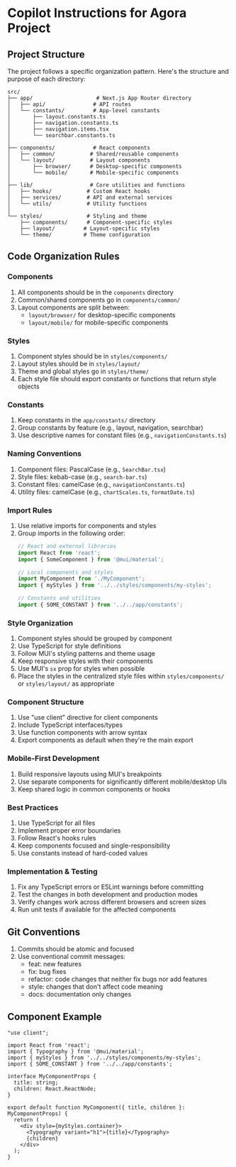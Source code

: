 # Copilot Instructions for Agora Project

## Project Structure
The project follows a specific organization pattern. Here's the structure and purpose of each directory:

```
src/
├── app/                    # Next.js App Router directory
│   ├── api/               # API routes
│   └── constants/         # App-level constants
│       ├── layout.constants.ts
│       ├── navigation.constants.ts
│       ├── navigation.items.tsx
│       └── searchbar.constants.ts
│
├── components/            # React components
│   ├── common/           # Shared/reusable components
│   └── layout/           # Layout components
│       ├── browser/      # Desktop-specific components
│       └── mobile/       # Mobile-specific components
│
├── lib/                  # Core utilities and functions
│   ├── hooks/           # Custom React hooks
│   ├── services/        # API and external services
│   └── utils/           # Utility functions
│
└── styles/              # Styling and theme
    ├── components/      # Component-specific styles
    ├── layout/         # Layout-specific styles
    └── theme/          # Theme configuration
```

## Code Organization Rules

### Components
1. All components should be in the `components` directory
2. Common/shared components go in `components/common/`
3. Layout components are split between:
   - `layout/browser/` for desktop-specific components
   - `layout/mobile/` for mobile-specific components

### Styles
1. Component styles should be in `styles/components/`
2. Layout styles should be in `styles/layout/`
3. Theme and global styles go in `styles/theme/`
4. Each style file should export constants or functions that return style objects

### Constants
1. Keep constants in the `app/constants/` directory
2. Group constants by feature (e.g., layout, navigation, searchbar)
3. Use descriptive names for constant files (e.g., `navigationConstants.ts`)

### Naming Conventions
1. Component files: PascalCase (e.g., `SearchBar.tsx`)
2. Style files: kebab-case (e.g., `search-bar.ts`)
3. Constant files: camelCase (e.g., `navigationConstants.ts`)
4. Utility files: camelCase (e.g., `chartScales.ts`, `formatDate.ts`)

### Import Rules
1. Use relative imports for components and styles
2. Group imports in the following order:
   ```typescript
   // React and external libraries
   import React from 'react';
   import { SomeComponent } from '@mui/material';
   
   // Local components and styles
   import MyComponent from './MyComponent';
   import { myStyles } from '../../styles/components/my-styles';
   
   // Constants and utilities
   import { SOME_CONSTANT } from '../../app/constants';
   ```

### Style Organization
1. Component styles should be grouped by component
2. Use TypeScript for style definitions
3. Follow MUI's styling patterns and theme usage
4. Keep responsive styles with their components
5. Use MUI's `sx` prop for styles when possible
6. Place the styles in the centralized style files within `styles/components/` or `styles/layout/` as appropriate

### Component Structure
1. Use "use client" directive for client components
2. Include TypeScript interfaces/types
3. Use function components with arrow syntax
4. Export components as default when they're the main export

### Mobile-First Development
1. Build responsive layouts using MUI's breakpoints
2. Use separate components for significantly different mobile/desktop UIs
3. Keep shared logic in common components or hooks

### Best Practices
1. Use TypeScript for all files
2. Implement proper error boundaries
3. Follow React's hooks rules
4. Keep components focused and single-responsibility
5. Use constants instead of hard-coded values

### Implementation & Testing
1. Fix any TypeScript errors or ESLint warnings before committing
2. Test the changes in both development and production modes
3. Verify changes work across different browsers and screen sizes
4. Run unit tests if available for the affected components

## Git Conventions
1. Commits should be atomic and focused
2. Use conventional commit messages:
   - feat: new features
   - fix: bug fixes
   - refactor: code changes that neither fix bugs nor add features
   - style: changes that don't affect code meaning
   - docs: documentation only changes

## Component Example
```tsx
"use client";

import React from 'react';
import { Typography } from '@mui/material';
import { myStyles } from '../../styles/components/my-styles';
import { SOME_CONSTANT } from '../../app/constants';

interface MyComponentProps {
  title: string;
  children: React.ReactNode;
}

export default function MyComponent({ title, children }: MyComponentProps) {
  return (
    <div style={myStyles.container}>
      <Typography variant="h1">{title}</Typography>
      {children}
    </div>
  );
}
```
